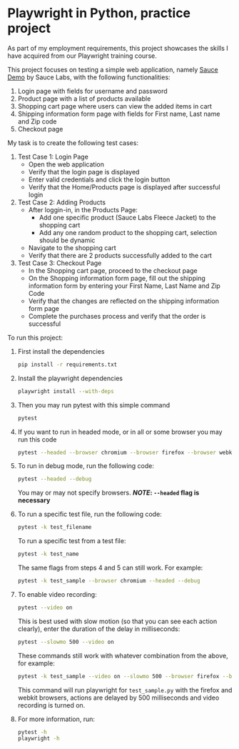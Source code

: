 # Playwright in Python, practice project

As part of my employment requirements, this project showcases the skills
I have acquired from our Playwright training course.

This project focuses on testing a simple web application, namely [Sauce Demo](https://www.saucedemo.com/) by Sauce Labs, with the following functionalities:

1. Login page with fields for username and password
2. Product page with a list of products available
3. Shopping cart page where users can view the added items in cart
4. Shipping information form page with fields for First name, Last name and Zip code
5. Checkout page

My task is to create the following test cases:

1. Test Case 1: Login Page
    * Open the web application
    * Verify that the login page is displayed
    * Enter valid credentials and click the login button
    * Verify that the Home/Products page is displayed after successful login
2. Test Case 2: Adding Products
    * After loggin-in, in the Products Page:
        * Add one specific product (Sauce Labs Fleece Jacket) to the shopping cart
        * Add any one random product to the shopping cart, selection should be dynamic
    * Navigate to the shopping cart
    * Verify that there are 2 products successfully added to the cart
3. Test Case 3: Checkout Page
    * In the Shopping cart page, proceed to the checkout page
    * On the Shopping information form page, fill out the shipping information form by entering your First Name, Last Name and Zip Code
    * Verify that the changes are reflected on the shipping information form page
    * Complete the purchases process and verify that the order is successful

To run this project:

1. First install the dependencies

    ```bash
    pip install -r requirements.txt
    ```

2. Install the playwright dependencies

    ```bash
    playwright install --with-deps
    ```

3. Then you may run pytest with this simple command

    ```bash
    pytest
    ```

4. If you want to run in headed mode, or in all or some browser you may run this code

    ```bash
    pytest --headed --browser chromium --browser firefox --browser webkit
    ```

5. To run in debug mode, run the following code:

    ```bash
    pytest --headed --debug
    ```

    You may or may not specify browsers. **_NOTE_: `--headed` flag is necessary**

6. To run a specific test file, run the following code:

    ```bash
    pytest -k test_filename
    ```

    To run a specific test from a test file:

    ```bash
    pytest -k test_name
    ```

    The same flags from steps 4 and 5 can still work. For example:

    ```bash
    pytest -k test_sample --browser chromium --headed --debug
    ```

7. To enable video recording:

    ```bash
    pytest --video on
    ```

    This is best used with slow motion (so that you can see each
    action clearly), enter the duration of the delay in milliseconds:

    ```bash
    pytest --slowmo 500 --video on
    ```

    These commands still work with whatever combination from the above, for example:

    ```bash
    pytest -k test_sample --video on --slowmo 500 --browser firefox --browser webkit --headed
    ```

    This command will run playwright for `test_sample.py` with the firefox and
    webkit browsers, actions are delayed by 500 milliseconds and video recording is turned on.

8. For more information, run:

    ```bash
    pytest -h
    playwright -h
    ```
